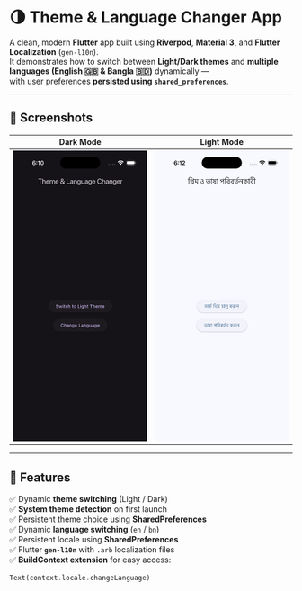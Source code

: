# 🌗 Theme & Language Changer App

A clean, modern **Flutter** app built using **Riverpod**, **Material 3**, and **Flutter Localization** (`gen-l10n`).  
It demonstrates how to switch between **Light/Dark themes** and **multiple languages (English 🇬🇧 & Bangla 🇧🇩)** dynamically —  
with user preferences **persisted using `shared_preferences`**.

---

## 📱 Screenshots

| Dark Mode | Light Mode |
|------------|-------------|
| ![Dark Theme](screenshots/dark.png) | ![Light Theme](screenshots/light.png) |

---

## 🚀 Features

✅ Dynamic **theme switching** (Light / Dark)  
✅ **System theme detection** on first launch  
✅ Persistent theme choice using **SharedPreferences**  
✅ Dynamic **language switching** (`en` / `bn`)  
✅ Persistent locale using **SharedPreferences**  
✅ Flutter **`gen-l10n`** with `.arb` localization files  
✅ **BuildContext extension** for easy access:
```dart
Text(context.locale.changeLanguage)
